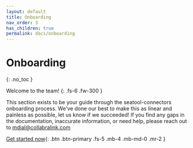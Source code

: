 ```yaml
---
layout: default
title: Onboarding
nav_order: 3
has_children: true
permalink: docs/onboarding
---
```


# Onboarding
{: .no_toc }

Welcome to the team! 
{: .fs-6 .fw-300 }

This section exists to be your guide through the seatool-connectors onboarding process.  We've done our best to make this as linear and painless as possible, let us know if we succeeded!  If you find any gaps in the documentation, inaccurate information, or need help, please reach out to mdial@collabralink.com

[Get started now](team){: .btn .btn-primary .fs-5 .mb-4 .mb-md-0 .mr-2 } 
